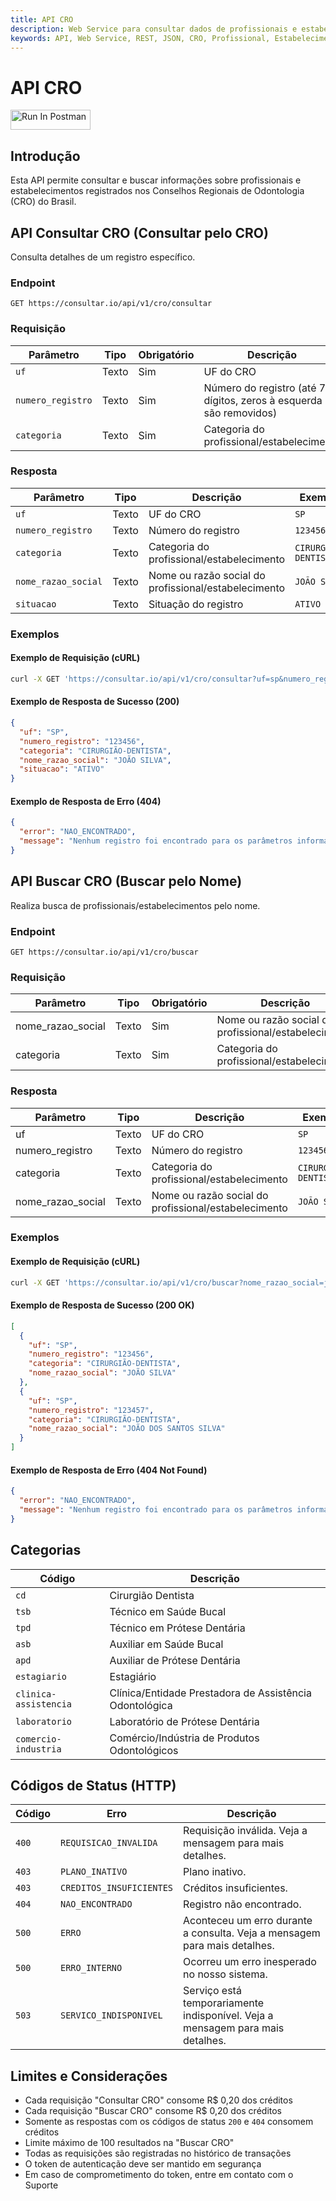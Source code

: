 ```yaml
---
title: API CRO
description: Web Service para consultar dados de profissionais e estabelecimentos no Conselho Regional de Odontologia (CRO)
keywords: API, Web Service, REST, JSON, CRO, Profissional, Estabelecimento, Consulta, API, Brasil
---
```


# API CRO

[<img src="https://run.pstmn.io/button.svg" alt="Run In Postman" style="width: 128px; height: 32px;">](https://god.gw.postman.com/run-collection/49657121-67b8bdd6-d2a3-4670-919d-23be3058fa49?action=collection%2Ffork&source=rip_markdown&collection-url=entityId%3D49657121-67b8bdd6-d2a3-4670-919d-23be3058fa49%26entityType%3Dcollection%26workspaceId%3Daff38029-3b6a-4292-a751-b410e14cec19)

## Introdução

Esta API permite consultar e buscar informações sobre profissionais e estabelecimentos registrados nos Conselhos Regionais de Odontologia (CRO) do Brasil.

## API Consultar CRO (Consultar pelo CRO)

Consulta detalhes de um registro específico.

### Endpoint

`GET https://consultar.io/api/v1/cro/consultar`

### Requisição

| Parâmetro | Tipo | Obrigatório | Descrição | Exemplo |
| --- | --- | --- | --- | --- |
| `uf` | Texto | Sim | UF do CRO | `SP` |
| `numero_registro` | Texto | Sim | Número do registro (até 7 dígitos, zeros à esquerda são removidos) | `123456` |
| `categoria` | Texto | Sim | Categoria do profissional/estabelecimento | `cd` |

### Resposta

| Parâmetro | Tipo | Descrição | Exemplo |
| --- | --- | --- | --- |
| `uf` | Texto | UF do CRO | `SP` |
| `numero_registro` | Texto | Número do registro | `123456` |
| `categoria` | Texto | Categoria do profissional/estabelecimento | `CIRURGIÃO-DENTISTA` |
| `nome_razao_social` | Texto | Nome ou razão social do profissional/estabelecimento | `JOÃO SILVA` |
| `situacao` | Texto | Situação do registro | `ATIVO` |

### Exemplos

#### Exemplo de Requisição (cURL)

```bash
curl -X GET 'https://consultar.io/api/v1/cro/consultar?uf=sp&numero_registro=123456&categoria=cd' -H 'Authorization: Token <seu-token>'
```

#### Exemplo de Resposta de Sucesso (200)

```json
{
  "uf": "SP",
  "numero_registro": "123456",
  "categoria": "CIRURGIÃO-DENTISTA",
  "nome_razao_social": "JOÃO SILVA",
  "situacao": "ATIVO"
}
```

#### Exemplo de Resposta de Erro (404)

```json
{
  "error": "NAO_ENCONTRADO",
  "message": "Nenhum registro foi encontrado para os parâmetros informados."
}
```

## API Buscar CRO (Buscar pelo Nome)

Realiza busca de profissionais/estabelecimentos pelo nome.

### Endpoint

`GET https://consultar.io/api/v1/cro/buscar`

### Requisição

| Parâmetro | Tipo | Obrigatório | Descrição | Exemplo |
| --- | --- | --- | --- | --- |
| nome_razao_social | Texto | Sim | Nome ou razão social do profissional/estabelecimento | `joao silva` |
| categoria | Texto | Sim | Categoria do profissional/estabelecimento | `cd` |

### Resposta

| Parâmetro | Tipo | Descrição | Exemplo |
| --- | --- | --- | --- |
| uf | Texto | UF do CRO | `SP` |
| numero_registro | Texto | Número do registro | `123456` |
| categoria | Texto | Categoria do profissional/estabelecimento | `CIRURGIÃO-DENTISTA` |
| nome_razao_social | Texto | Nome ou razão social do profissional/estabelecimento | `JOÃO SILVA` |

### Exemplos

#### Exemplo de Requisição (cURL)

```bash
curl -X GET 'https://consultar.io/api/v1/cro/buscar?nome_razao_social=joao%20silva&categoria=cd' -H 'Authorization: Token <seu-token>'
```

#### Exemplo de Resposta de Sucesso (200 OK)

```json
[
  {
    "uf": "SP",
    "numero_registro": "123456",
    "categoria": "CIRURGIÃO-DENTISTA",
    "nome_razao_social": "JOÃO SILVA"
  },
  {
    "uf": "SP",
    "numero_registro": "123457",
    "categoria": "CIRURGIÃO-DENTISTA",
    "nome_razao_social": "JOÃO DOS SANTOS SILVA"
  }
]
```

#### Exemplo de Resposta de Erro (404 Not Found)

```json
{
  "error": "NAO_ENCONTRADO",
  "message": "Nenhum registro foi encontrado para os parâmetros informados."
}
```

## Categorias

| Código | Descrição |
| --- | --- |
| `cd` | Cirurgião Dentista |
| `tsb` | Técnico em Saúde Bucal |
| `tpd` | Técnico em Prótese Dentária |
| `asb` | Auxiliar em Saúde Bucal |
| `apd` | Auxiliar de Prótese Dentária |
| `estagiario` | Estagiário |
| `clinica-assistencia` | Clínica/Entidade Prestadora de Assistência Odontológica |
| `laboratorio` | Laboratório de Prótese Dentária |
| `comercio-industria` | Comércio/Indústria de Produtos Odontológicos |

## Códigos de Status (HTTP)

| Código | Erro | Descrição |
| --- | --- | --- |
| `400` | `REQUISICAO_INVALIDA` | Requisição inválida. Veja a mensagem para mais detalhes. |
| `403` | `PLANO_INATIVO` | Plano inativo. |
| `403` | `CREDITOS_INSUFICIENTES` | Créditos insuficientes. |
| `404` | `NAO_ENCONTRADO` | Registro não encontrado. |
| `500` | `ERRO` | Aconteceu um erro durante a consulta. Veja a mensagem para mais detalhes. |
| `500` | `ERRO_INTERNO` | Ocorreu um erro inesperado no nosso sistema. |
| `503` | `SERVICO_INDISPONIVEL` | Serviço está temporariamente indisponível. Veja a mensagem para mais detalhes. |

## Limites e Considerações

- Cada requisição "Consultar CRO" consome R$ 0,20 dos créditos
- Cada requisição "Buscar CRO" consome R$ 0,20 dos créditos
- Somente as respostas com os códigos de status `200` e `404` consomem créditos
- Limite máximo de 100 resultados na "Buscar CRO"
- Todas as requisições são registradas no histórico de transações
- O token de autenticação deve ser mantido em segurança
- Em caso de comprometimento do token, entre em contato com o Suporte
